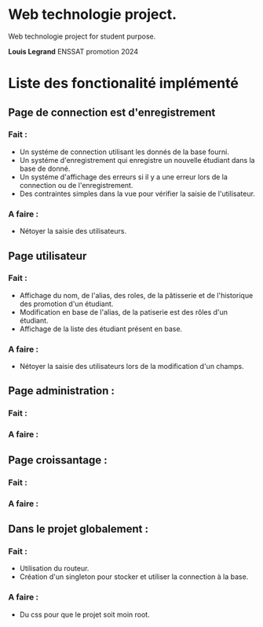 # Web technologie project.

Web technologie project for student purpose.

**Louis Legrand** ENSSAT promotion 2024

# Liste des fonctionalité implémenté

## Page de connection est d'enregistrement

### Fait :
 - Un systéme de connection utilisant les donnés de la base fourni.
 - Un systéme d'enregistrement qui enregistre un nouvelle étudiant dans la base de donné.
 - Un systéme d'affichage des erreurs si il y a une erreur lors de la connection ou de l'enregistrement.
 - Des contraintes simples dans la vue pour vérifier la saisie de l'utilisateur.

### A faire :
 - Nétoyer la saisie des utilisateurs.

## Page utilisateur

### Fait :
  - Affichage du nom, de l'alias, des roles, de la pâtisserie et de l'historique des promotion d'un étudiant.
  - Modification en base de l'alias, de la patiserie est des rôles d'un étudiant.
  - Affichage de la liste des étudiant présent en base.

### A faire :
  - Nétoyer la saisie des utilisateurs lors de la modification d'un champs.

## Page administration :

### Fait :

### A faire :

## Page croissantage :

### Fait :

### A faire :

## Dans le projet globalement :

### Fait :
  - Utilisation du routeur.
  - Création d'un singleton pour stocker et utiliser la connection à la base.

### A faire :
  - Du css pour que le projet soit moin root.
